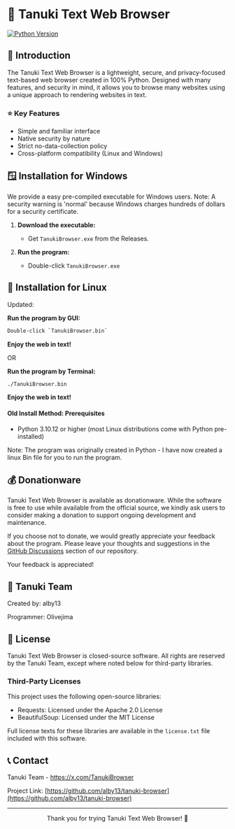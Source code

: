 # 🦝 Tanuki Text Web Browser

[![Python Version](https://img.shields.io/badge/python-3.10%2B-blue)](https://www.python.org/downloads/)

## 📖 Introduction

The Tanuki Text Web Browser is a lightweight, secure, and privacy-focused text-based web browser created in 100% Python. Designed with many features, and security in mind, it allows you to browse many websites using a unique approach to rendering websites in text.

### ⭐ Key Features

- Simple and familiar interface
- Native security by nature
- Strict no-data-collection policy
- Cross-platform compatibility (Linux and Windows)

## 🪟 Installation for Windows

We provide a easy pre-compiled executable for Windows users. Note: A security warning is 'normal' because Windows charges hundreds of dollars for a security certificate.

1. **Download the executable:**
   - Get `TanukiBrowser.exe` from the Releases.

2. **Run the program:**
   - Double-click `TanukiBrowser.exe`

## 🚀 Installation for Linux
Updated:

 **Run the program by GUI:**
   ```sh
   Double-click `TanukiBrowser.bin`
   ```
 **Enjoy the web in text!**

 OR

  **Run the program by Terminal:**
   ```sh
   ./TanukiBrowser.bin
   ```
 **Enjoy the web in text!**

#### Old Install Method: Prerequisites

- Python 3.10.12 or higher (most Linux distributions come with Python pre-installed)

Note: The program was originally created in Python - I have now created a linux Bin file for you to run the program.

## 💰 Donationware

Tanuki Text Web Browser is available as donationware. While the software is free to use while available from the official source, we kindly ask users to consider making a donation to support ongoing development and maintenance.

If you choose not to donate, we would greatly appreciate your feedback about the program. Please leave your thoughts and suggestions in the [GitHub Discussions](https://github.com/alby13/tanuki-browser/discussions) section of our repository.

Your feedback is appreciated!

## 🦝 Tanuki Team

Created by: alby13

Programmer: Olivejima

## 📄 License

Tanuki Text Web Browser is closed-source software. All rights are reserved by the Tanuki Team, except where noted below for third-party libraries.

### Third-Party Licenses

This project uses the following open-source libraries:

- Requests: Licensed under the Apache 2.0 License
- BeautifulSoup: Licensed under the MIT License

Full license texts for these libraries are available in the `license.txt` file included with this software.

## 📞 Contact

Tanuki Team - https://x.com/TanukiBrowser

Project Link: [https://github.com/alby13/tanuki-browser](https://github.com/alby13/tanuki-browser)

---

<p align="center">Thank you for trying Tanuki Text Web Browser! 🦝</p>

